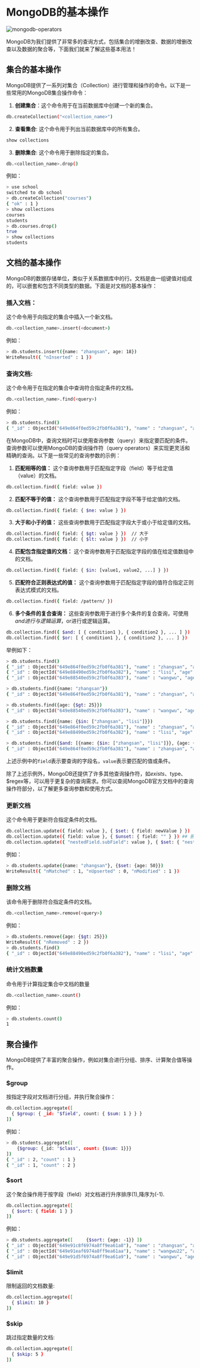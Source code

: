 # MongoDB的基本操作

![mongodb-operators](../images/mongodb-operators.jpeg)

MongoDB为我们提供了非常多的查询方式，包括集合的增删改查、数据的增删改查以及数据的聚合等，下面我们就来了解这些基本用法！

## 集合的基本操作

MongoDB提供了一系列对集合（Collection）进行管理和操作的命令。以下是一些常用的MongoDB集合操作命令：

1. **创建集合**：这个命令用于在当前数据库中创建一个新的集合。
```bash
db.createCollection("<collection_name>")
```
2. **查看集合**: 这个命令用于列出当前数据库中的所有集合。
```bash
show collections
```
3. **删除集合**: 这个命令用于删除指定的集合。
```bash
db.<collection_name>.drop()
```

例如：
```bash
> use school
switched to db school
> db.createCollection("courses")
{ "ok" : 1 }
> show collections
courses
students
> db.courses.drop()
true
> show collections
students
```

## 文档的基本操作

MongoDB的数据存储单位，类似于关系数据库中的行。文档是由一组键值对组成的，可以嵌套和包含不同类型的数据。下面是对文档的基本操作：

###  插入文档：
这个命令用于向指定的集合中插入一个新文档。
```bash
db.<collection_name>.insert(<document>)
```

例如：
```bash
> db.students.insert({name: "zhangsan", age: 18})
WriteResult({ "nInserted" : 1 })
```

### 查询文档: 
这个命令用于在指定的集合中查询符合指定条件的文档。
```bash
db.<collection_name>.find(<query>)
```

例如：
```bash
> db.students.find()
{ "_id" : ObjectId("649e864f0ed59c2fb0f6a381"), "name" : "zhangsan", "age" : 18 }
```

在MongoDB中，查询文档时可以使用查询参数（query）来指定要匹配的条件。查询参数可以使用MongoDB的查询操作符（query operators）来实现更灵活和精确的查询。以下是一些常见的查询参数的示例：

1. **匹配相等的值：** 这个查询参数用于匹配指定字段（field）等于给定值（value）的文档。
```bash
db.collection.find({ field: value })
```

2. **匹配不等于的值：** 这个查询参数用于匹配指定字段不等于给定值的文档。
```bash
db.collection.find({ field: { $ne: value } })
```

3. **大于和小于的值：** 这些查询参数用于匹配指定字段大于或小于给定值的文档。
```bash
db.collection.find({ field: { $gt: value } })  // 大于
db.collection.find({ field: { $lt: value } })  // 小于
```

4. **匹配包含指定值的文档：** 这个查询参数用于匹配指定字段的值在给定值数组中的文档。
```bash
db.collection.find({ field: { $in: [value1, value2, ...] } })
```

5. **匹配符合正则表达式的值：** 这个查询参数用于匹配指定字段的值符合指定正则表达式模式的文档。
```bash
db.collection.find({ field: /pattern/ })
```

6. **多个条件的复合查询：** 这些查询参数用于进行多个条件的复合查询，可使用$and进行与逻辑运算，$or进行或逻辑运算。
```bash
db.collection.find({ $and: [ { condition1 }, { condition2 }, ... ] })
db.collection.find({ $or: [ { condition1 }, { condition2 }, ... ] })
```

举例如下：
```bash
> db.students.find()
{ "_id" : ObjectId("649e864f0ed59c2fb0f6a381"), "name" : "zhangsan", "age" : 18 }
{ "_id" : ObjectId("649e88490ed59c2fb0f6a382"), "name" : "lisi", "age" : 25 }
{ "_id" : ObjectId("649e88540ed59c2fb0f6a383"), "name" : "wangwu", "age" : 30 }

> db.students.find({name: "zhangsan"})
{ "_id" : ObjectId("649e864f0ed59c2fb0f6a381"), "name" : "zhangsan", "age" : 18 }

> db.students.find({age: {$gt: 25}})
{ "_id" : ObjectId("649e88540ed59c2fb0f6a383"), "name" : "wangwu", "age" : 30 }

> db.students.find({name: {$in: ["zhangsan", "lisi"]}})
{ "_id" : ObjectId("649e864f0ed59c2fb0f6a381"), "name" : "zhangsan", "age" : 18 }
{ "_id" : ObjectId("649e88490ed59c2fb0f6a382"), "name" : "lisi", "age" : 25 }

> db.students.find({$and: [{name: {$in: ["zhangsan", "lisi"]}}, {age: {$lt: 25}}]})
{ "_id" : ObjectId("649e864f0ed59c2fb0f6a381"), "name" : "zhangsan", "age" : 18 }
```

上述示例中的`field`表示要查询的字段名，`value`表示要匹配的值或条件。

除了上述示例外，MongoDB还提供了许多其他查询操作符，如$exists、$type、$regex等，可以用于更复杂的查询需求。你可以查阅MongoDB官方文档中的查询操作符部分，以了解更多查询参数和使用方式。

### 更新文档
这个命令用于更新符合指定条件的文档。
```bash
db.collection.update({ field: value }, { $set: { field: newValue } })
db.collection.update({ field: value }, { $unset: { field: "" } }) ## 删除字段
db.collection.update({ "nestedField.subField": value }, { $set: { "nestedField.subField": newValue }}) ## 修改嵌套字段的值
```

例如：
```bash
> db.students.update({name: "zhangsan"}, {$set: {age: 50}})
WriteResult({ "nMatched" : 1, "nUpserted" : 0, "nModified" : 1 })
```

### 删除文档
该命令用于删除符合指定条件的文档。
```bash
db.<collection_name>.remove(<query>)
```

例如：
```bash
> db.students.remove({age: {$gt: 25}})
WriteResult({ "nRemoved" : 2 })
> db.students.find()
{ "_id" : ObjectId("649e88490ed59c2fb0f6a382"), "name" : "lisi", "age" : 25 }
```

### 统计文档数量
命令用于计算指定集合中文档的数量
```bash
db.<collection_name>.count()
```

例如：
```bash
> db.students.count()
1
```

## 聚合操作

MongoDB提供了丰富的聚合操作，例如对集合进行分组、排序、计算聚合值等操作。

### $group

按指定字段对文档进行分组，并执行聚合操作：
```bash
db.collection.aggregate([
  { $group: { _id: "$field", count: { $sum: 1 } } }
])
```

例如：
```bash
> db.students.aggregate([
    {$group: {_id: "$class", count: {$sum: 1}}}
])
{ "_id" : 2, "count" : 1 }
{ "_id" : 1, "count" : 2 }
```

### $sort

这个聚合操作用于按字段（field）对文档进行升序排序(1),降序为(-1).
```bash
db.collection.aggregate([
  { $sort: { field: 1 } }
])
```

例如：
```bash
> db.students.aggregate([     {$sort: {age: -1}} ])
{ "_id" : ObjectId("649e91c8f6974a8ff9ea61a8"), "name" : "zhangsan", "age" : 40, "class" : 1 }
{ "_id" : ObjectId("649e91eaf6974a8ff9ea61aa"), "name" : "wangwu22", "age" : 30, "class" : 2 }
{ "_id" : ObjectId("649e91d5f6974a8ff9ea61a9"), "name" : "wangwu", "age" : 20, "class" : 1 }
```

### $limit
限制返回的文档数量:
```bash
db.collection.aggregate([
  { $limit: 10 }
])
```

### $skip
跳过指定数量的文档:
```bash
db.collection.aggregate([
  { $skip: 5 }
])
```